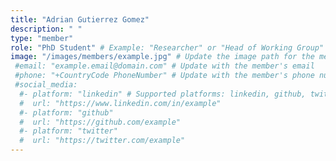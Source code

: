 ```yaml
---
title: "Adrian Gutierrez Gomez"
description: " "
type: "member"
role: "PhD Student" # Example: "Researcher" or "Head of Working Group"
image: "/images/members/example.jpg" # Update the image path for the member
 #email: "example.email@domain.com" # Update with the member's email
 #phone: "+CountryCode PhoneNumber" # Update with the member's phone number
 #social_media:
  #- platform: "linkedin" # Supported platforms: linkedin, github, twitter, etc.
  #  url: "https://www.linkedin.com/in/example"
  #- platform: "github"
  #  url: "https://github.com/example"
  #- platform: "twitter"
  #  url: "https://twitter.com/example"
---
```

